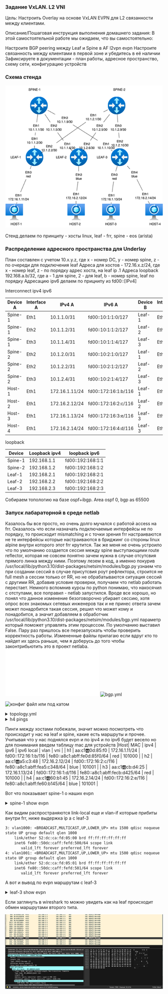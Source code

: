 ### Задание VxLAN. L2 VNI

Цель:
Настроить Overlay на основе VxLAN EVPN для L2 связанности между клиентами.

Описание/Пошаговая инструкция выполнения домашнего задания:
В этой самостоятельной работе мы ожидаем, что вы самостоятельно:

Настроите BGP peering между Leaf и Spine в AF l2vpn evpn
Настроите связанность между клиентами в первой зоне и убедитесь в её наличии
Зафиксируете в документации - план работы, адресное пространство, схему сети, конфигурацию устройств

### Схема стенда

![stand-plan](stand-plan.png)

Стенд делаем по принципу - хосты linux, leaf - frr, spine - eos (arista)

### Распределение адресного пространства для Underlay

План составлен с учетом 10.x.y.z, где x - номер DC, y - номер spine, z - по очереди для подключения leaf
Адреса для хостов - 172.16.x.z/24, где x - номер leaf, z - по порядку адрес хоста, на leaf ip .1
Адреса loopback 192.168.a.b/32, где a - 1 для spine, 2 - для leaf, b - номер spine, leaf по порядку
Адресацию ipv6 делаем по прицнипу из fd00::[IPv4]

Interconnect ipv4 ipv6

| Device A | Interface A | IPv4 A        | IPv6 A               | Device B | Interface B | IPv4 B        | IPv6 B               |
|----------|-------------|---------------|----------------------|----------|-------------|---------------|----------------------|
| Spine-1  | Eth1        | 10.1.1.0/31    | fd00::10:1:1:0/127    | Leaf-1   | Eth1        | 10.1.1.1/31    | fd00::10:1:1:1/127    |
| Spine-1  | Eth2        | 10.1.1.2/31    | fd00::10:1:1:2/127    | Leaf-2   | Eth1        | 10.1.1.3/31    | fd00::10:1:1:3/127    |
| Spine-1  | Eth3        | 10.1.1.4/31    | fd00::10:1:1:4/127    | Leaf-3   | Eth1        | 10.1.1.5/31    | fd00::10:1:1:5/127    |
| Spine-2  | Eth2        | 10.1.2.0/31    | fd00::10:2:1:0/127    | Leaf-1   | Eth2        | 10.1.2.1/31    | fd00::10:2:1:1/127    |
| Spine-2  | Eth2        | 10.1.2.2/31    | fd00::10:2:1:2/127    | Leaf-2   | Eth2        | 10.1.2.3/31    | fd00::10:2:1:3/127    |
| Spine-2  | Eth3        | 10.1.2.4/31    | fd00::10:2:1:4/127    | Leaf-3   | Eth2        | 10.1.2.5/31    | fd00::10:2:1:5/127    |
| Host-1   | Eth1        | 172.16.1.11/24  | fd00::172:16:1:b/116   | Leaf-1   | Eth3        | access vlan red | access vlan red   |
| Host-2   | Eth1        | 172.16.2.12/24  | fd00::172:16:2:c/116   | Leaf-2   | Eth3        | access vlan blue  | access vlan blue    |
| Host-3   | Eth1        | 172.16.1.13/24  | fd00::172:16:3:e/116   | Leaf-3   | Eth3        | access vlan red | access vlan red   | 
| Host-4   | Eth1        | 172.16.2.14/24  | fd00::172:16:4:d/116   | Leaf-3   | Eth4        | access vlan blue  | access vlan blue   |

loopback

| Device | Loopback ipv4| loopback ipv6|
|-------------|---------------|-----------|
| Spine-1  | 192.168.1.1 | fd00::192:168:1:1 |
| Spine-2  | 192.168.1.2 | fd00::192:168:1:2 |
| Leaf-1   | 192.168.2.1 | fd00::192:168:2:1 |
| Leaf-2   | 192.168.2.2 | fd00::192:168:2:2 |
| Leaf-3   | 192.168.2.3 | fd00::192:168:2:3 |

Собираем топологию на базе ospf+ibgp. Area ospf 0, bgp as 65500

### Запуск лабараторной в среде netlab
Казалось бы все просто, но очень долго мучался с работой access на frr. Оказалось что если назначать подключаемые интерфейсы не по порядку, то происходит mismatching и с точки зрения frr настраиваются не те интерфейсы которые настраиваются в бриджинг со стороны linux alpine внутри которого этот frr крутится. 
Так же меня не очень устроило что по умолчанию создается сессия между spine выступающими route reflector, которая не совсем понятно зачем нужна в случае отсутсвия прямого линка между ними.
Поэтому лезем в код, а именно покурив  /usr/local/lib/python3.10/dist-packages/netsim/modules/bgp.py  узнаем что при создании сессий в случае присутсвия роут рефлектора, строится не full mesh а сессии только от RR, но не обрабатываются ситуация сессий с другими RR, добавив условие проверки, получаем что netlab работать перестает. Немного вспомнив курсы по python понимаю, что накосячил с отступами, все поправил - netlab запустился. Вроде все хорошо, но понял что данное изменение безоговорочно убирает сессию, хотя опрос всех знакомых сетевых инженеров так и не принес ответа зачем может понадобится такая сессия, решил что может кому и понадобится, а значит добавляем в обработчик /usr/local/lib/python3.10/dist-packages/netsim/modules/bgp.yml параметр который поможет управлять этим процессом. По умолчанию выставил False. Пару раз пришлось все перезапускать чтобы проверить корректность работы. 
Измененные файлы прилагаю если вдруг кто то найдет их здесь раньше, чем я доберусь до того чтобы законтрибьютить это в проект netlaba. 
![bgp.py](./bgp.py)
![bgp.yml](./bgp.yml)




![конфиг файл](./topology.yml)
или под катом

<details>
  <summary>topology.yml </summary>

  ```yml

 ---
provider: clab
module: [ vlan,vxlan,ospf,bgp,evpn,bfd ]
plugin: [ bgp.session ]

#bgp
bgp.bfd: True
bgp.as: 65500

tools:
  edgeshark:
  graphite:


nodes:
 s1:
  device: eos
  id: 1
  bgp.rr: True
  loopback:
    ipv4: 192.168.1.1/32
    ipv6: fd00::192:168:1:1/128
 s2:
  device: eos
  id: 2
  bgp.rr: True
  loopback:
    ipv4: 192.168.1.2/32
    ipv6: fd00::192:168:1:2/128
 l1:
  device: frr
  id: 3
  loopback:
    ipv4: 192.168.2.1/32
    ipv6: fd00::192:168:2:1/128
 l2:
  device: frr
  id: 4
  loopback:
    ipv4: 192.168.2.2/32
    ipv6: fd00::192:168:2:2/128
 l3:
  device: frr
  id: 5
  loopback:
    ipv4: 192.168.2.3/32
    ipv6: fd00::192:168:2:3/128
 h1:
  id: 11
  device: linux
 h2:
  id: 12
  device: linux
 h3:
  id: 13
  device: linux
 h4:
  id: 14
  device: linux

#vlan
vlans:
  red:
    mode: bridge
    prefix:
      ipv4: 172.16.1.0/24
      ipv6: fd00::172:16:1:0/116
  blue:
    mode: bridge
    prefix:
      ipv4: 172.16.2.0/24
      ipv6: fd00::172:16:2:0/116


links:
#spine1-leaf1,2,3
  - interfaces:
      - node: s1
        ifname: eth1
        ipv4: 10.1.1.0
        ipv6: fd00::10:1:1:0
        ospf:
          password: 'spine1'
          bfd: true
      - node: l1
        ifname: eth1
        ipv4: 10.1.1.1
        ipv6: fd00::10:1:1:1
        ospf:
          password: 'spine1'
          bfd: true
    prefix:
      ipv4: 10.1.1.0/31
      ipv6: fd00::10:1:1:0/127
  - interfaces:
      - node: s1
        ifname: eth2
        ipv4: 10.1.1.2
        ipv6: fd00::10:1:1:2
        ospf:
          password: 'spine1'
          bfd: true
      - node: l2
        ifname: eth1
        ipv4: 10.1.1.3
        ipv6: fd00::10:1:1:3
        ospf:
          password: 'spine1'
          bfd: true
    prefix:
      ipv4: 10.1.1.2/31
      ipv6: fd00::10:1:1:2/127
  - interfaces:
      - node: s1
        ifname: eth3
        ipv4: 10.1.1.4
        ipv6: fd00::10:1:1:4
        ospf:
          password: 'spine1'
          bfd: true
      - node: l3
        ifname: eth1
        ipv4: 10.1.1.5
        ipv6: fd00::10:1:1:5
        ospf:
          password: 'spine1'
          bfd: true
    prefix:
      ipv4: 10.1.1.4/31
      ipv6: fd00::10:1:1:4/127
#spine2-leaf1,2,3
  - interfaces:
      - node: s2
        ifname: eth1
        ipv4: 10.1.2.0
        ipv6: fd00::10:1:2:0
        ospf:
          password: 'spine2'
          bfd: true
      - node: l1
        ifname: eth2
        ipv4: 10.1.2.1
        ipv6: fd00::10:1:2:1
        ospf:
          password: 'spine2'
          bfd: true
    prefix:
      ipv4: 10.1.2.0/31
      ipv6: fd00::10:1:2:0/127
  - interfaces:
      - node: s2
        ifname: eth2
        ipv4: 10.1.2.2
        ipv6: fd00::10:1:2:2
        ospf:
          password: 'spine2'
          bfd: true
      - node: l2
        ifname: eth2
        ipv4: 10.1.2.3
        ipv6: fd00::10:1:2:3
        ospf:
          password: 'spine2'
          bfd: true
    prefix:
      ipv4: 10.1.2.2/31
      ipv6: fd00::10:1:2:2/127
  - interfaces:
      - node: s2
        ifname: eth3
        ipv4: 10.1.2.4
        ipv6: fd00::10:1:2:4
        ospf:
          password: 'spine2'
          bfd: true
      - node: l3
        ifname: eth2
        ipv4: 10.1.2.5
        ipv6: fd00::10:1:2:5
        ospf:
          password: 'spine2'
          bfd: true
    prefix:
      ipv4: 10.1.2.4/31
      ipv6: fd00::10:1:2:4/127
#host1
  - interfaces:
      - node: h1
        ifname: eth1
      - node: l1
        ifname: eth3
        vlan.access: red
#host2
  - interfaces:
      - node: h2
        ifname: eth1
      - node: l2
        ifname: eth3
        vlan.access: blue
#host3
  - interfaces:
      - node: h3
        ifname: eth1
      - node: l3
        ifname: eth3
        vlan.access: red
#host4
  - interfaces:
      - node: h4
        ifname: eth1
      - node: l3
        ifname: eth4
        vlan.access: blue

     ```
</details>


### Проверка работы

Какой конечный результат мы хотели? связность между h1 и h3, h2 и h4 соответственно. И чтобы через vxlan.
Стартуем и смотрим на пинги

<details>
  <summary>h1 pings </summary>
  
  ```txt  
lh1:/# ping h3
PING h3 (172.16.1.13): 56 data bytes
64 bytes from 172.16.1.13: seq=0 ttl=64 time=0.786 ms
64 bytes from 172.16.1.13: seq=1 ttl=64 time=0.965 ms
64 bytes from 172.16.1.13: seq=2 ttl=64 time=0.914 ms
64 bytes from 172.16.1.13: seq=3 ttl=64 time=0.975 ms
^C
--- h3 ping statistics ---
4 packets transmitted, 4 packets received, 0% packet loss
round-trip min/avg/max = 0.786/0.910/0.975 ms
h1:/# ping6 h3
PING h3 (fd00::172:16:1:d): 56 data bytes
64 bytes from fd00::172:16:1:d: seq=0 ttl=64 time=1.686 ms
64 bytes from fd00::172:16:1:d: seq=1 ttl=64 time=0.852 ms
64 bytes from fd00::172:16:1:d: seq=2 ttl=64 time=0.905 ms
64 bytes from fd00::172:16:1:d: seq=3 ttl=64 time=1.057 ms
x64 bytes from fd00::172:16:1:d: seq=4 ttl=64 time=0.860 ms
^C
--- h3 ping statistics ---
5 packets transmitted, 5 packets received, 0% packet loss
round-trip min/avg/max = 0.852/1.072/1.686 ms

```
</details>

<details>
  <summary>h4 pings </summary>
  
  ```txt  
h4:/# ping h2
PING h2 (172.16.2.12): 56 data bytes
64 bytes from 172.16.2.12: seq=0 ttl=64 time=1.647 ms
64 bytes from 172.16.2.12: seq=1 ttl=64 time=0.915 ms
64 bytes from 172.16.2.12: seq=2 ttl=64 time=0.883 ms
64 bytes from 172.16.2.12: seq=3 ttl=64 time=0.848 ms
64 bytes from 172.16.2.12: seq=4 ttl=64 time=0.971 ms
^C
--- h2 ping statistics ---
5 packets transmitted, 5 packets received, 0% packet loss
round-trip min/avg/max = 0.848/1.052/1.647 ms
h4:/# ping6 h2
PING h2 (fd00::172:16:2:c): 56 data bytes
64 bytes from fd00::172:16:2:c: seq=0 ttl=64 time=1.910 ms
64 bytes from fd00::172:16:2:c: seq=1 ttl=64 time=0.982 ms
64 bytes from fd00::172:16:2:c: seq=2 ttl=64 time=1.177 ms
64 bytes from fd00::172:16:2:c: seq=3 ttl=64 time=1.105 ms
64 bytes from fd00::172:16:2:c: seq=4 ttl=64 time=1.021 ms
^C
--- h2 ping statistics ---
5 packets transmitted, 5 packets received, 0% packet loss
round-trip min/avg/max = 0.982/1.239/1.910 ms

```
</details>

Пинги между хостами побежали, значит можно посмотреть что происходит у нас на leaf и spine, какие есть маршруты и прочее.
Учитывая что у нас поднялся evpn и по ipv4 и по ipv6 будет весело но для понимания введем таблицу mac для устройств
|Host| MAC                | ipv4           | ipv6                 | ipv6 local                   | vlan  | vni     |
| h1 | aa:c1:ab:0d:85:f0  | 172.16.1.11/24 | fd00::172:16:1:b/116 | fe80::a8c1:abff:fe0d:85f0/64 | red   | 101000  |
| h2 | aa:c1:ab:a5:c3:48  | 172.16.2.12/24 | fd00::172:16:2:c/116 | fe80::a8c1:abff:fea5:c348/64 | blue  | 101001  |
| h3 | aa:c1:ab:cb:d4:25  | 172.16.1.13/24 | fd00::172:16:1:d/116 | fe80::a8c1:abff:fecb:d425/64 | red   | 101000  |
| h4 | aa:c1:ab:60:b1:45  | 172.16.2.14/24 | fd00::172:16:2:e/116 | fe80::a8c1:abff:fe60:b145/64 | blue  | 101001  |



Вот что показывает spine-1 о наших evpn

<details>
  <summary>spine-1 show evpn </summary>

```text
s1#show bgp evpn vni 101000
BGP routing table information for VRF default
Router identifier 192.168.1.1, local AS number 65500
Route status codes: * - valid, > - active, S - Stale, E - ECMP head, e - ECMP
                    c - Contributing to ECMP, % - Pending best path selection
Origin codes: i - IGP, e - EGP, ? - incomplete
AS Path Attributes: Or-ID - Originator ID, C-LST - Cluster List, LL Nexthop - Link Local Nexthop

          Network                Next Hop              Metric  LocPref Weight  Path
 * >Ec    RD: 192.168.2.1:1000 mac-ip 52dc.cafd.0300 fe80::50dc:caff:fefd:300
                                 192.168.2.1           -       100     0       i
 *  ec    RD: 192.168.2.1:1000 mac-ip 52dc.cafd.0300 fe80::50dc:caff:fefd:300
                                 192.168.2.1           -       100     0       i
 * >Ec    RD: 192.168.2.3:1000 mac-ip 52dc.cafd.0500 fe80::50dc:caff:fefd:500
                                 192.168.2.3           -       100     0       i
 *  ec    RD: 192.168.2.3:1000 mac-ip 52dc.cafd.0500 fe80::50dc:caff:fefd:500
                                 192.168.2.3           -       100     0       i
 * >Ec    RD: 192.168.2.1:1000 mac-ip aac1.ab0d.85f0
                                 192.168.2.1           -       100     0       i
 *  ec    RD: 192.168.2.1:1000 mac-ip aac1.ab0d.85f0
                                 192.168.2.1           -       100     0       i
 * >Ec    RD: 192.168.2.1:1000 mac-ip aac1.ab0d.85f0 fe80::a8c1:abff:fe0d:85f0
                                 192.168.2.1           -       100     0       i
 *  ec    RD: 192.168.2.1:1000 mac-ip aac1.ab0d.85f0 fe80::a8c1:abff:fe0d:85f0
                                 192.168.2.1           -       100     0       i
 * >Ec    RD: 192.168.2.3:1000 mac-ip aac1.abcb.d425
                                 192.168.2.3           -       100     0       i
 *  ec    RD: 192.168.2.3:1000 mac-ip aac1.abcb.d425
                                 192.168.2.3           -       100     0       i
 * >Ec    RD: 192.168.2.3:1000 mac-ip aac1.abcb.d425 fe80::a8c1:abff:fecb:d425
                                 192.168.2.3           -       100     0       i
 *  ec    RD: 192.168.2.3:1000 mac-ip aac1.abcb.d425 fe80::a8c1:abff:fecb:d425
                                 192.168.2.3           -       100     0       i
 * >Ec    RD: 192.168.2.1:1000 imet 192.168.2.1
                                 192.168.2.1           -       100     0       i
 *  ec    RD: 192.168.2.1:1000 imet 192.168.2.1
                                 192.168.2.1           -       100     0       i
 * >Ec    RD: 192.168.2.3:1000 imet 192.168.2.3
                                 192.168.2.3           -       100     0       i
 *  ec    RD: 192.168.2.3:1000 imet 192.168.2.3
                                 192.168.2.3           -       100     0       i

s1#show bgp evpn vni 101001
BGP routing table information for VRF default
Router identifier 192.168.1.1, local AS number 65500
Route status codes: * - valid, > - active, S - Stale, E - ECMP head, e - ECMP
                    c - Contributing to ECMP, % - Pending best path selection
Origin codes: i - IGP, e - EGP, ? - incomplete
AS Path Attributes: Or-ID - Originator ID, C-LST - Cluster List, LL Nexthop - Link Local Nexthop

          Network                Next Hop              Metric  LocPref Weight  Path
 * >Ec    RD: 192.168.2.2:1001 mac-ip 52dc.cafd.0400 fe80::50dc:caff:fefd:400
                                 192.168.2.2           -       100     0       i
 *  ec    RD: 192.168.2.2:1001 mac-ip 52dc.cafd.0400 fe80::50dc:caff:fefd:400
                                 192.168.2.2           -       100     0       i
 * >Ec    RD: 192.168.2.3:1001 mac-ip 52dc.cafd.0501 fe80::50dc:caff:fefd:501
                                 192.168.2.3           -       100     0       i
 *  ec    RD: 192.168.2.3:1001 mac-ip 52dc.cafd.0501 fe80::50dc:caff:fefd:501
                                 192.168.2.3           -       100     0       i
 * >Ec    RD: 192.168.2.3:1001 mac-ip aac1.ab60.b145
                                 192.168.2.3           -       100     0       i
 *  ec    RD: 192.168.2.3:1001 mac-ip aac1.ab60.b145
                                 192.168.2.3           -       100     0       i
 * >Ec    RD: 192.168.2.3:1001 mac-ip aac1.ab60.b145 fe80::a8c1:abff:fe60:b145
                                 192.168.2.3           -       100     0       i
 *  ec    RD: 192.168.2.3:1001 mac-ip aac1.ab60.b145 fe80::a8c1:abff:fe60:b145
                                 192.168.2.3           -       100     0       i
 * >Ec    RD: 192.168.2.2:1001 mac-ip aac1.aba5.c348
                                 192.168.2.2           -       100     0       i
 *  ec    RD: 192.168.2.2:1001 mac-ip aac1.aba5.c348
                                 192.168.2.2           -       100     0       i
 * >Ec    RD: 192.168.2.2:1001 mac-ip aac1.aba5.c348 fe80::a8c1:abff:fea5:c348
                                 192.168.2.2           -       100     0       i
 *  ec    RD: 192.168.2.2:1001 mac-ip aac1.aba5.c348 fe80::a8c1:abff:fea5:c348
                                 192.168.2.2           -       100     0       i
 * >Ec    RD: 192.168.2.2:1001 imet 192.168.2.2
                                 192.168.2.2           -       100     0       i
 *  ec    RD: 192.168.2.2:1001 imet 192.168.2.2
                                 192.168.2.2           -       100     0       i
 * >Ec    RD: 192.168.2.3:1001 imet 192.168.2.3
                                 192.168.2.3           -       100     0       i
 *  ec    RD: 192.168.2.3:1001 imet 192.168.2.3
                                 192.168.2.3           -       100     0       i

```

  </details>

Как видим распространяются link-local еще и vlan-if которые прибиты внутри frr, ниже выдержка ip a c leaf-3
```
3: vlan1000: <BROADCAST,MULTICAST,UP,LOWER_UP> mtu 1500 qdisc noqueue state UP group default qlen 1000
    link/ether 52:dc:ca:fd:05:00 brd ff:ff:ff:ff:ff:ff
    inet6 fe80::50dc:caff:fefd:500/64 scope link
       valid_lft forever preferred_lft forever
4: vlan1001: <BROADCAST,MULTICAST,UP,LOWER_UP> mtu 1500 qdisc noqueue state UP group default qlen 1000
    link/ether 52:dc:ca:fd:05:01 brd ff:ff:ff:ff:ff:ff
    inet6 fe80::50dc:caff:fefd:501/64 scope link
       valid_lft forever preferred_lft forever
```

А вот и вывод по evpn маршрутам с leaf-3 

<details>
  <summary>leaf-3 show evpn </summary>

```text

l3# show bgp evpn route vni 101000
BGP table version is 1164, local router ID is 192.168.2.3
Status codes: s suppressed, d damped, h history, * valid, > best, i - internal
Origin codes: i - IGP, e - EGP, ? - incomplete
EVPN type-1 prefix: [1]:[EthTag]:[ESI]:[IPlen]:[VTEP-IP]:[Frag-id]
EVPN type-2 prefix: [2]:[EthTag]:[MAClen]:[MAC]:[IPlen]:[IP]
EVPN type-3 prefix: [3]:[EthTag]:[IPlen]:[OrigIP]
EVPN type-4 prefix: [4]:[ESI]:[IPlen]:[OrigIP]
EVPN type-5 prefix: [5]:[EthTag]:[IPlen]:[IP]

   Network          Next Hop            Metric LocPrf Weight Path
 *>i [2]:[0]:[48]:[52:dc:ca:fd:03:00]:[128]:[fe80::50dc:caff:fefd:300]
                    192.168.2.1                   100      0 i
                    RT:65500:1000 ET:8
 *=i [2]:[0]:[48]:[52:dc:ca:fd:03:00]:[128]:[fe80::50dc:caff:fefd:300]
                    192.168.2.1                   100      0 i
                    RT:65500:1000 ET:8
 *=i [2]:[0]:[48]:[52:dc:ca:fd:03:00]:[128]:[fe80::50dc:caff:fefd:300]
                    192.168.2.1                   100      0 i
                    RT:65500:1000 ET:8
 *=i [2]:[0]:[48]:[52:dc:ca:fd:03:00]:[128]:[fe80::50dc:caff:fefd:300]
                    192.168.2.1                   100      0 i
                    RT:65500:1000 ET:8
 *>  [2]:[0]:[48]:[52:dc:ca:fd:05:00]:[128]:[fe80::50dc:caff:fefd:500]
                    192.168.2.3(l3)                    32768 i
                    ET:8 RT:65500:1000
 *>i [2]:[0]:[48]:[aa:c1:ab:0d:85:f0]:[128]:[fe80::a8c1:abff:fe0d:85f0]
                    192.168.2.1                   100      0 i
                    RT:65500:1000 ET:8
 *=i [2]:[0]:[48]:[aa:c1:ab:0d:85:f0]:[128]:[fe80::a8c1:abff:fe0d:85f0]
                    192.168.2.1                   100      0 i
                    RT:65500:1000 ET:8
 *=i [2]:[0]:[48]:[aa:c1:ab:0d:85:f0]:[128]:[fe80::a8c1:abff:fe0d:85f0]
                    192.168.2.1                   100      0 i
                    RT:65500:1000 ET:8
 *=i [2]:[0]:[48]:[aa:c1:ab:0d:85:f0]:[128]:[fe80::a8c1:abff:fe0d:85f0]
                    192.168.2.1                   100      0 i
                    RT:65500:1000 ET:8
 *>  [2]:[0]:[48]:[aa:c1:ab:cb:d4:25]:[128]:[fe80::a8c1:abff:fecb:d425]
                    192.168.2.3(l3)                    32768 i
                    ET:8 RT:65500:1000
 *>i [3]:[0]:[32]:[192.168.2.1]
                    192.168.2.1                   100      0 i
                    RT:65500:1000 ET:8
 *=i [3]:[0]:[32]:[192.168.2.1]
                    192.168.2.1                   100      0 i
                    RT:65500:1000 ET:8
 *=i [3]:[0]:[32]:[192.168.2.1]
                    192.168.2.1                   100      0 i
                    RT:65500:1000 ET:8
 *=i [3]:[0]:[32]:[192.168.2.1]
                    192.168.2.1                   100      0 i
                    RT:65500:1000 ET:8
 *>  [3]:[0]:[32]:[192.168.2.3]
                    192.168.2.3(l3)                    32768 i
                    ET:8 RT:65500:1000

Displayed 6 prefixes (15 paths)

l3# show bgp evpn route vni 101001
BGP table version is 1170, local router ID is 192.168.2.3
Status codes: s suppressed, d damped, h history, * valid, > best, i - internal
Origin codes: i - IGP, e - EGP, ? - incomplete
EVPN type-1 prefix: [1]:[EthTag]:[ESI]:[IPlen]:[VTEP-IP]:[Frag-id]
EVPN type-2 prefix: [2]:[EthTag]:[MAClen]:[MAC]:[IPlen]:[IP]
EVPN type-3 prefix: [3]:[EthTag]:[IPlen]:[OrigIP]
EVPN type-4 prefix: [4]:[ESI]:[IPlen]:[OrigIP]
EVPN type-5 prefix: [5]:[EthTag]:[IPlen]:[IP]

   Network          Next Hop            Metric LocPrf Weight Path
 *>i [2]:[0]:[48]:[52:dc:ca:fd:04:00]:[128]:[fe80::50dc:caff:fefd:400]
                    192.168.2.2                   100      0 i
                    RT:65500:1001 ET:8
 *=i [2]:[0]:[48]:[52:dc:ca:fd:04:00]:[128]:[fe80::50dc:caff:fefd:400]
                    192.168.2.2                   100      0 i
                    RT:65500:1001 ET:8
 *=i [2]:[0]:[48]:[52:dc:ca:fd:04:00]:[128]:[fe80::50dc:caff:fefd:400]
                    192.168.2.2                   100      0 i
                    RT:65500:1001 ET:8
 *=i [2]:[0]:[48]:[52:dc:ca:fd:04:00]:[128]:[fe80::50dc:caff:fefd:400]
                    192.168.2.2                   100      0 i
                    RT:65500:1001 ET:8
 *>  [2]:[0]:[48]:[52:dc:ca:fd:05:01]:[128]:[fe80::50dc:caff:fefd:501]
                    192.168.2.3(l3)                    32768 i
                    ET:8 RT:65500:1001
 *>  [2]:[0]:[48]:[aa:c1:ab:60:b1:45]:[128]:[fe80::a8c1:abff:fe60:b145]
                    192.168.2.3(l3)                    32768 i
                    ET:8 RT:65500:1001
 *>i [2]:[0]:[48]:[aa:c1:ab:a5:c3:48]:[128]:[fe80::a8c1:abff:fea5:c348]
                    192.168.2.2                   100      0 i
                    RT:65500:1001 ET:8
 *=i [2]:[0]:[48]:[aa:c1:ab:a5:c3:48]:[128]:[fe80::a8c1:abff:fea5:c348]
                    192.168.2.2                   100      0 i
                    RT:65500:1001 ET:8
 *=i [2]:[0]:[48]:[aa:c1:ab:a5:c3:48]:[128]:[fe80::a8c1:abff:fea5:c348]
                    192.168.2.2                   100      0 i
                    RT:65500:1001 ET:8
 *=i [2]:[0]:[48]:[aa:c1:ab:a5:c3:48]:[128]:[fe80::a8c1:abff:fea5:c348]
                    192.168.2.2                   100      0 i
                    RT:65500:1001 ET:8
 *>i [3]:[0]:[32]:[192.168.2.2]
                    192.168.2.2                   100      0 i
                    RT:65500:1001 ET:8
 *=i [3]:[0]:[32]:[192.168.2.2]
                    192.168.2.2                   100      0 i
                    RT:65500:1001 ET:8
 *=i [3]:[0]:[32]:[192.168.2.2]
                    192.168.2.2                   100      0 i
                    RT:65500:1001 ET:8
 *=i [3]:[0]:[32]:[192.168.2.2]
                    192.168.2.2                   100      0 i
                    RT:65500:1001 ET:8
 *>  [3]:[0]:[32]:[192.168.2.3]
                    192.168.2.3(l3)                    32768 i
                    ET:8 RT:65500:1001

Displayed 6 prefixes (15 paths)

```

  </details>

Если заглянуть в wireshark то можно увидеть как на leaf происходит обмен маршрутами второго типа.

![bgp-update](bgp-update.png)


